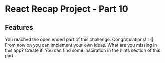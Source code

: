 # React Recap Project - Part 10

## Features

You reached the open ended part of this challenge. Congratulations! ✨🚀 From now on you can implement your own ideas. What are you missing in this app? Create it! You can find some inspiration in the hints section of this part.
